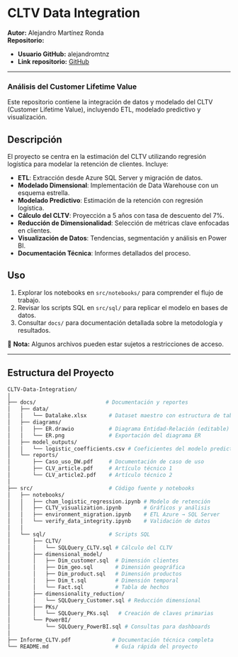 # CLTV Data Integration

**Autor:** Alejandro Martínez Ronda  
**Repositorio:**  
- **Usuario GitHub:** alejandromtnz
- **Link repositorio:** [GitHub](https://github.com/alejandromtnz/CLTV-Data-Integration.git)

------

### **Análisis del Customer Lifetime Value**  
Este repositorio contiene la integración de datos y modelado del CLTV (Customer Lifetime Value), incluyendo ETL, modelado predictivo y visualización.

## **Descripción**
El proyecto se centra en la estimación del CLTV utilizando regresión logística para modelar la retención de clientes. Incluye:

- **ETL**: Extracción desde Azure SQL Server y migración de datos.
- **Modelado Dimensional**: Implementación de Data Warehouse con un esquema estrella.
- **Modelado Predictivo**: Estimación de la retención con regresión logística.
- **Cálculo del CLTV**: Proyección a 5 años con tasa de descuento del 7%.
- **Reducción de Dimensionalidad**: Selección de métricas clave enfocadas en clientes.
- **Visualización de Datos**: Tendencias, segmentación y análisis en Power BI.
- **Documentación Técnica**: Informes detallados del proceso.

## **Uso**
1. Explorar los notebooks en `src/notebooks/` para comprender el flujo de trabajo.
2. Revisar los scripts SQL en `src/sql/` para replicar el modelo en bases de datos.
3. Consultar `docs/` para documentación detallada sobre la metodología y resultados.

📌 **Nota:** Algunos archivos pueden estar sujetos a restricciones de acceso.

---

## **Estructura del Proyecto**
```bash
CLTV-Data-Integration/
│
├── docs/                      # Documentación y reportes
│   ├── data/                  
│   │   └── Datalake.xlsx       # Dataset maestro con estructura de tablas
│   ├── diagrams/              
│   │   ├── ER.drawio           # Diagrama Entidad-Relación (editable)
│   │   └── ER.png              # Exportación del diagrama ER
│   ├── model_outputs/         
│   │   └── logistic_coefficients.csv # Coeficientes del modelo predictivo
│   └── reports/                
│       ├── Caso_uso_DW.pdf     # Documentación de caso de uso
│       ├── CLV_article.pdf     # Artículo técnico 1
│       └── CLV_article2.pdf    # Artículo técnico 2
│
├── src/                        # Código fuente y notebooks
│   ├── notebooks/             
│   │   ├── cham_logistic_regression.ipynb # Modelo de retención
│   │   ├── CLTV_visualization.ipynb       # Gráficos y análisis
│   │   ├── environment_migration.ipynb    # ETL Azure → SQL Server
│   │   └── verify_data_integrity.ipynb    # Validación de datos
│   │
│   └── sql/                    # Scripts SQL
│       ├── CLTV/
│       │   └── SQLQuery_CLTV.sql # Cálculo del CLTV
│       ├── dimensional_model/
│       │   ├── Dim_customer.sql  # Dimensión clientes
│       │   ├── Dim_geo.sql       # Dimensión geográfica
│       │   ├── Dim_product.sql   # Dimensión productos
│       │   ├── Dim_t.sql         # Dimensión temporal
│       │   └── Fact.sql          # Tabla de hechos
│       ├── dimensionality_reduction/
│       │   └── SQLQuery_Customer.sql # Reducción dimensional
│       ├── PKs/
│       │   └── SQLQuery_PKs.sql   # Creación de claves primarias
│       └── PowerBI/
│           └── SQLQuery_PowerBI.sql # Consultas para dashboards
│
├── Informe_CLTV.pdf             # Documentación técnica completa
└── README.md                     # Guía rápida del proyecto
